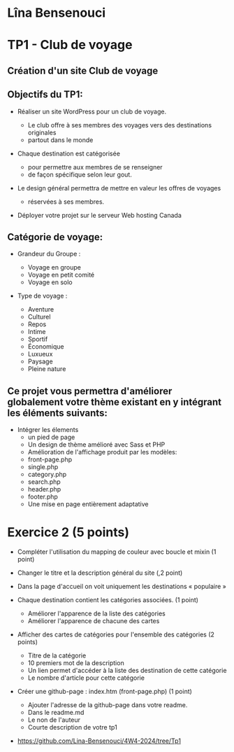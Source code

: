 # Lîna Bensenouci
# TP1 - Club de voyage

## Création d'un site Club de voyage
 
## Objectifs du TP1:
 
- Réaliser un site WordPress pour un club de voyage.
    -  Le club offre à ses membres des voyages vers des destinations originales
    -  partout dans le monde
 
- Chaque destination est catégorisée
    -  pour permettre aux membres de se renseigner
    -  de façon spécifique selon leur gout.
- Le design général permettra de mettre en valeur les offres de voyages
    - réservées à ses membres.
- Déployer votre projet sur le serveur Web hosting Canada
 
## Catégorie de voyage:
- Grandeur du Groupe :
    - Voyage en groupe
    - Voyage en petit comité
    - Voyage en solo
 
- Type de voyage :
    - Aventure
    - Culturel
    - Repos
    - Intime
    - Sportif
    - Économique
    - Luxueux
    - Paysage
    - Pleine nature
 
## Ce projet vous permettra d'améliorer globalement votre thème existant en y intégrant les éléments suivants:
 
- Intégrer les élements
    - un pied de page
    - Un design de thème amélioré avec Sass et PHP
    - Amélioration de l'affichage produit par les modèles:
    - front-page.php
    - single.php
    - category.php
    - search.php
    - header.php
    - footer.php
    - Une mise en page entièrement adaptative

# Exercice 2 (5 points)

- Compléter l'utilisation du mapping de couleur avec boucle et mixin (1 point)
- Changer le titre et la description général du site (,2 point)
- Dans la page d'accueil on voit uniquement les destinations « populaire »
- Chaque destination contient les catégories associées. (1 point)
    - Améliorer l'apparence de la liste des catégories 
    - Améliorer l'apparence de chacune des cartes 
- Afficher des cartes de catégories pour l'ensemble des catégories   (2 points) 
    - Titre de la catégorie
    - 10 premiers mot de la description
    - Un lien permet d'accéder à la liste des destination de cette catégorie
    - Le nombre d'article pour cette catégorie
- Créer une github-page : index.htm  (front-page.php)  (1 point)
    - Ajouter l'adresse de la github-page dans votre readme.
    - Dans le readme.md
    - Le non de l'auteur
    - Courte description de votre tp1

- https://github.com/Lina-Bensenouci/4W4-2024/tree/Tp1
  